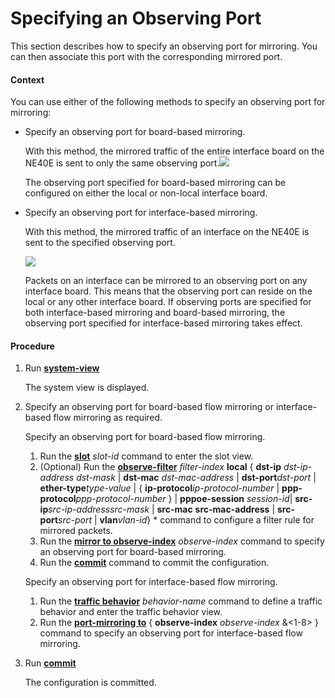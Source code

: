 Specifying an Observing Port
============================

This section describes how to specify an observing port for mirroring. You can then associate this port with the corresponding mirrored port.

#### Context

You can use either of the following methods to specify an observing port for mirroring:

* Specify an observing port for board-based mirroring.
  
  With this method, the mirrored traffic of the entire interface board on the NE40E is sent to only the same observing port.![](../../../../public_sys-resources/note_3.0-en-us.png) 
  
  The observing port specified for board-based mirroring can be configured on either the local or non-local interface board.
* Specify an observing port for interface-based mirroring.
  
  With this method, the mirrored traffic of an interface on the NE40E is sent to the specified observing port.
  
  ![](../../../../public_sys-resources/note_3.0-en-us.png) 
  
  Packets on an interface can be mirrored to an observing port on any interface board. This means that the observing port can reside on the local or any other interface board. If observing ports are specified for both interface-based mirroring and board-based mirroring, the observing port specified for interface-based mirroring takes effect.


#### Procedure

1. Run [**system-view**](cmdqueryname=system-view)
   
   
   
   The system view is displayed.
2. Specify an observing port for board-based flow mirroring or interface-based flow mirroring as required.
   
   
   
   Specify an observing port for board-based flow mirroring.
   
   
   
   1. Run the [**slot**](cmdqueryname=slot) *slot-id* command to enter the slot view.
   2. (Optional) Run the [**observe-filter**](cmdqueryname=observe-filter) *filter-index* **local** { **dst-ip** *dst-ip-address dst-mask* | **dst-mac** *dst-mac-address* | **dst-port***dst-port* | **ether-type***type-value* | { **ip-protocol***ip-protocol-number* | **ppp-protocol***ppp-protocol-number* } | **pppoe-session** *session-id*| **src-ip***src-ip-addresssrc-mask* | **src-mac** **src-mac-address** | **src-port***src-port* | **vlan***vlan-id*} \* command to configure a filter rule for mirrored packets.
   3. Run the [**mirror to observe-index**](cmdqueryname=mirror+to+observe-index) *observe-index* command to specify an observing port for board-based mirroring.
   4. Run the [**commit**](cmdqueryname=commit) command to commit the configuration.
   
   
   
   Specify an observing port for interface-based flow mirroring.
   
   
   
   1. Run the [**traffic behavior**](cmdqueryname=traffic+behavior) *behavior-name* command to define a traffic behavior and enter the traffic behavior view.
   2. Run the [**port-mirroring to**](cmdqueryname=port-mirroring+to) { **observe-index** *observe-index* &<1-8> } command to specify an observing port for interface-based flow mirroring.
3. Run [**commit**](cmdqueryname=commit)
   
   
   
   The configuration is committed.